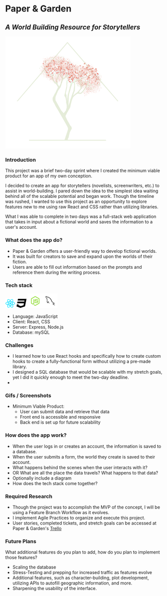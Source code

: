 # Paper & Garden
## *A World Building Resource for Storytellers*

![logo](client/dist/builderlogo.png)

### Introduction
This project was a brief two-day sprint where I created the minimum viable product for an app of my own conception.

I decided to create an app for storytellers (novelists, screenwriters, etc.) to assist in world-building. I pared down the idea to the simplest idea waiting behind all of the scalable potential and began work. Though the timeline was rushed, I wanted to use this project as an opportunity to explore features new to me using raw React and CSS rather than utilizing libraries.

What I was able to complete in two days was a full-stack web application that takes in input about a fictional world and saves the information to a user's account.

### What does the app do?
* Paper & Garden offers a user-friendly way to develop fictional worlds.
* It was built for creators to save and expand upon the worlds of their fiction.
* Users are able to fill out information based on the prompts and reference them during the writing process.

### Tech stack
![react](logos/react.png) ![css](logos/css.png) ![nodejs](logos/nodejs.png)![mysql](logos/mysql.png)
* Language: JavaScript
* Client: React, CSS
* Server: Express, Node.js
* Database: mySQL

### Challenges
* I learned how to use React hooks and specifically how to create custom hooks to create a fully-functional form without utilizing a pre-made library.
* I designed a SQL database that would be scalable with my stretch goals, yet I did it quickly enough to meet the two-day deadline.
*

### Gifs / Screenshots
* Minimum Viable Product:
  - User can submit data and retrieve that data
  - Front end is accessible and responsive
  - Back end is set up for future scalability

### How does the app work?
* When the user logs in or creates an account, the information is saved to a database.
* When the user submits a form, the world they create is saved to their account.
* What happens behind the scenes when the user interacts with it? 
* OR What are all the place the data travels?  What happens to that data?
* Optionally include a diagram
* How does the tech stack come together?

### Required Research
* Though the project was to accomplish the MVP of the concept, I will be using a Feature Branch Workflow as it evolves.
* I implement Agile Practices to organize and execute this project.
* User stories, completed tickets, and stretch goals can be accessed at Paper & Garden's [Trello](https://trello.com/b/IzHFL3UD/papergarden)

### Future Plans
What additional features do you plan to add, how do you plan to implement those features?
* Scaling the database
* Stress-Testing and prepping for increased traffic as features evolve
* Additional features, such as character-building, plot development, utilizing APIs to autofill geographic information, and more.
* Sharpening the usability of the interface.
